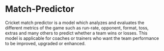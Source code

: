 # Match-Predictor
Cricket match predictor is a model which analyzes and evaluates the different metrics of the game such as run-rate, opponent, format, toss, extras and many others to predict whether a team wins or losses. This model is applicable for coaches or trainers who want the team performance to be improved, upgraded or enhanced. 
